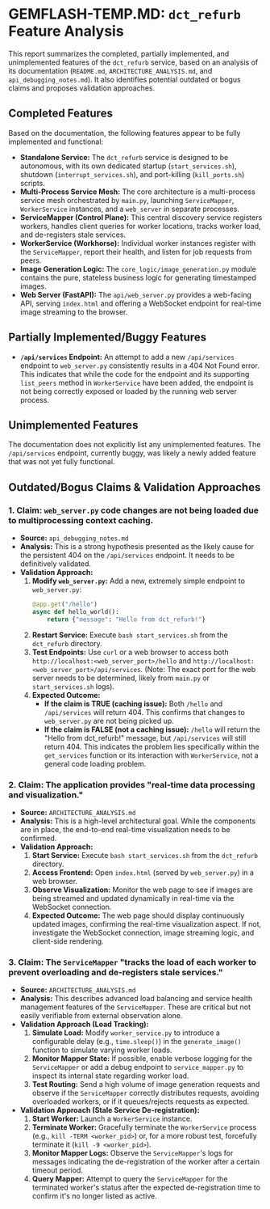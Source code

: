 # GEMFLASH-TEMP.MD: `dct_refurb` Feature Analysis

This report summarizes the completed, partially implemented, and unimplemented features of the `dct_refurb` service, based on an analysis of its documentation (`README.md`, `ARCHITECTURE_ANALYSIS.md`, and `api_debugging_notes.md`). It also identifies potential outdated or bogus claims and proposes validation approaches.

## Completed Features

Based on the documentation, the following features appear to be fully implemented and functional:

*   **Standalone Service:** The `dct_refurb` service is designed to be autonomous, with its own dedicated startup (`start_services.sh`), shutdown (`interrupt_services.sh`), and port-killing (`kill_ports.sh`) scripts.
*   **Multi-Process Service Mesh:** The core architecture is a multi-process service mesh orchestrated by `main.py`, launching `ServiceMapper`, `WorkerService` instances, and a `web_server` in separate processes.
*   **ServiceMapper (Control Plane):** This central discovery service registers workers, handles client queries for worker locations, tracks worker load, and de-registers stale services.
*   **WorkerService (Workhorse):** Individual worker instances register with the `ServiceMapper`, report their health, and listen for job requests from peers.
*   **Image Generation Logic:** The `core_logic/image_generation.py` module contains the pure, stateless business logic for generating timestamped images.
*   **Web Server (FastAPI):** The `api/web_server.py` provides a web-facing API, serving `index.html` and offering a WebSocket endpoint for real-time image streaming to the browser.

## Partially Implemented/Buggy Features

*   **`/api/services` Endpoint:** An attempt to add a new `/api/services` endpoint to `web_server.py` consistently results in a 404 Not Found error. This indicates that while the code for the endpoint and its supporting `list_peers` method in `WorkerService` have been added, the endpoint is not being correctly exposed or loaded by the running web server process.

## Unimplemented Features

The documentation does not explicitly list any unimplemented features. The `/api/services` endpoint, currently buggy, was likely a newly added feature that was not yet fully functional.

## Outdated/Bogus Claims & Validation Approaches

### 1. Claim: `web_server.py` code changes are not being loaded due to multiprocessing context caching.

*   **Source:** `api_debugging_notes.md`
*   **Analysis:** This is a strong hypothesis presented as the likely cause for the persistent 404 on the `/api/services` endpoint. It needs to be definitively validated.
*   **Validation Approach:**
    1.  **Modify `web_server.py`:** Add a new, extremely simple endpoint to `web_server.py`:
        ```python
        @app.get("/hello")
        async def hello_world():
            return {"message": "Hello from dct_refurb!"}
        ```
    2.  **Restart Service:** Execute `bash start_services.sh` from the `dct_refurb` directory.
    3.  **Test Endpoints:** Use `curl` or a web browser to access both `http://localhost:<web_server_port>/hello` and `http://localhost:<web_server_port>/api/services`. (Note: The exact port for the web server needs to be determined, likely from `main.py` or `start_services.sh` logs).
    4.  **Expected Outcome:**
        *   **If the claim is TRUE (caching issue):** Both `/hello` and `/api/services` will return 404. This confirms that changes to `web_server.py` are not being picked up.
        *   **If the claim is FALSE (not a caching issue):** `/hello` will return the "Hello from dct_refurb!" message, but `/api/services` will still return 404. This indicates the problem lies specifically within the `get_services` function or its interaction with `WorkerService`, not a general code loading problem.

### 2. Claim: The application provides "real-time data processing and visualization."

*   **Source:** `ARCHITECTURE_ANALYSIS.md`
*   **Analysis:** This is a high-level architectural goal. While the components are in place, the end-to-end real-time visualization needs to be confirmed.
*   **Validation Approach:**
    1.  **Start Service:** Execute `bash start_services.sh` from the `dct_refurb` directory.
    2.  **Access Frontend:** Open `index.html` (served by `web_server.py`) in a web browser.
    3.  **Observe Visualization:** Monitor the web page to see if images are being streamed and updated dynamically in real-time via the WebSocket connection.
    4.  **Expected Outcome:** The web page should display continuously updated images, confirming the real-time visualization aspect. If not, investigate the WebSocket connection, image streaming logic, and client-side rendering.

### 3. Claim: The `ServiceMapper` "tracks the load of each worker to prevent overloading and de-registers stale services."

*   **Source:** `ARCHITECTURE_ANALYSIS.md`
*   **Analysis:** This describes advanced load balancing and service health management features of the `ServiceMapper`. These are critical but not easily verifiable from external observation alone.
*   **Validation Approach (Load Tracking):**
    1.  **Simulate Load:** Modify `worker_service.py` to introduce a configurable delay (e.g., `time.sleep()`) in the `generate_image()` function to simulate varying worker loads.
    2.  **Monitor Mapper State:** If possible, enable verbose logging for the `ServiceMapper` or add a debug endpoint to `service_mapper.py` to inspect its internal state regarding worker load.
    3.  **Test Routing:** Send a high volume of image generation requests and observe if the `ServiceMapper` correctly distributes requests, avoiding overloaded workers, or if it queues/rejects requests as expected.
*   **Validation Approach (Stale Service De-registration):**
    1.  **Start Worker:** Launch a `WorkerService` instance.
    2.  **Terminate Worker:** Gracefully terminate the `WorkerService` process (e.g., `kill -TERM <worker_pid>`) or, for a more robust test, forcefully terminate it (`kill -9 <worker_pid>`).
    3.  **Monitor Mapper Logs:** Observe the `ServiceMapper`'s logs for messages indicating the de-registration of the worker after a certain timeout period.
    4.  **Query Mapper:** Attempt to query the `ServiceMapper` for the terminated worker's status after the expected de-registration time to confirm it's no longer listed as active.